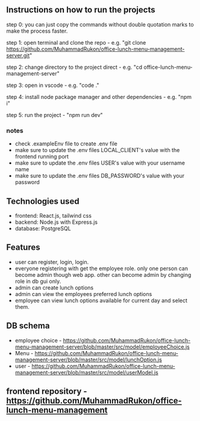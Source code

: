 ## Instructions on how to run the projects


step 0: you can just copy the commands without double quotation marks to make the process faster.

step 1: open terminal and clone the repo - e.g. "git clone https://github.com/MuhammadRukon/office-lunch-menu-management-server.git"

step 2: change directory to the project direct - e.g. "cd office-lunch-menu-management-server"

step 3: open in vscode - e.g. "code ."

step 4: install node package manager and other dependencies - e.g. "npm i"

step 5: run the project - "npm run dev"


### notes

- check .exampleEnv file to create .env file
- make sure to update the .env files LOCAL_CLIENT's value with the frontend running port
- make sure to update the .env files USER's value with your username name
- make sure to update the .env files DB_PASSWORD's value with your password

## Technologies used


- frontend: React.js, tailwind css
- backend: Node.js with Express.js
- database: PostgreSQL


## Features

- user can register, login, login.
- everyone registering with get the employee role. only one person can become admin though web app. other can become admin by changing role in db gui only.
- admin can create lunch options
- admin can view the employees preferred lunch options
- employee can view lunch options available for current day and select them.

## DB schema

- employee choice - https://github.com/MuhammadRukon/office-lunch-menu-management-server/blob/master/src/model/employeeChoice.js
- Menu - https://github.com/MuhammadRukon/office-lunch-menu-management-server/blob/master/src/model/lunchOption.js
- user - https://github.com/MuhammadRukon/office-lunch-menu-management-server/blob/master/src/model/userModel.js

## frontend repository - https://github.com/MuhammadRukon/office-lunch-menu-management

